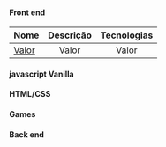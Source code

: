 #### Front end  
  
Nome | Descrição | Tecnologias
:--------- | :------: | :------:
[Valor]() | Valor | Valor  
  
#### javascript Vanilla
  
#### HTML/CSS  
  
#### Games  
  
#### Back end
